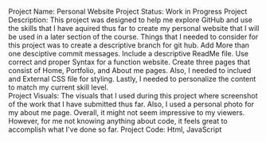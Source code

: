 Project Name: Personal Website
Project Status: Work in Progress
Project Description: This project was designed to help me explore GitHub and use the skills that I have aquired thus far to create my personal website that I will be used in a later section of the course. Things that I needed to consider for this project was to create a descriptive branch for git hub. Add More than one desciptive commit messages. Include a descriptive ReadMe file. Use correct and proper Syntax for a function website. Create three pages that consist of Home, Portfolio, and About me pages. Also, I needed to inclued and External CSS file for styling. Lastly, I needed to personalize the content to match my current skill level.  
Project Visuals: The visuals that I used during this project where screenshot of the work that I have submitted thus far. Also, I used a personal photo for my about me page. Overall, it might not seem impressive to my viewers. However, for me not knowing anything about code, it feels great to accomplish what I've done so far.
Project Code: Html, JavaScript